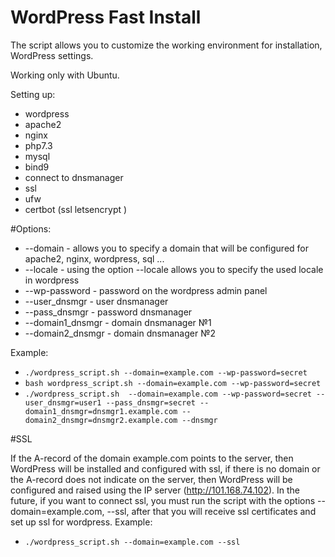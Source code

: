 # WordPress Fast Install

  The script allows you to customize the working environment for installation, WordPress settings.

Working only with Ubuntu.

Setting up:
- wordpress
- apache2
- nginx
- php7.3
- mysql
- bind9
- connect to dnsmanager
- ssl
- ufw
- certbot (ssl letsencrypt )

#Options:
- --domain - allows you to specify a domain that will be configured for apache2, nginx, wordpress, sql ...
- --locale - using the option --locale allows you to specify the used locale in wordpress
- --wp-password - password on the wordpress admin panel
- --user_dnsmgr - user dnsmanager
- --pass_dnsmgr - password dnsmanager 
- --domain1_dnsmgr - domain dnsmanager №1
- --domain2_dnsmgr - domain dnsmanager №2

Example:
- `./wordpress_script.sh --domain=example.com --wp-password=secret`
- `bash wordpress_script.sh --domain=example.com --wp-password=secret` 
- `./wordpress_script.sh  --domain=example.com --wp-password=secret --user_dnsmgr=user1 --pass_dnsmgr=secret --domain1_dnsmgr=dnsmgr1.example.com --domain2_dnsmgr=dnsmgr2.example.com --dnsmgr`

#SSL 

  If the A-record of the domain example.com points to the server, then WordPress will be installed and configured with ssl, if there is no domain or the A-record does not indicate on the server, then WordPress will be configured and raised using the IP server (http://101.168.74.102). In the future, if you want to connect ssl, you must run the script with the options --domain=example.com, --ssl, after that you will receive ssl certificates and set up ssl for wordpress.
  Example:

- `./wordpress_script.sh --domain=example.com --ssl`








